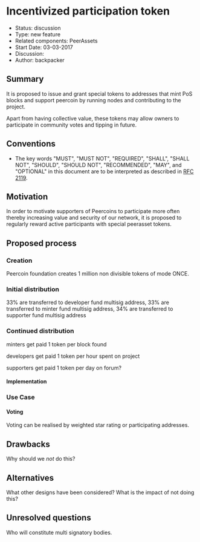 # Incentivized participation token

- Status: discussion
- Type: new feature
- Related components: PeerAssets
- Start Date: 03-03-2017
- Discussion: 
- Author: backpacker

## Summary

It is proposed to issue and grant special tokens to addresses that mint PoS blocks and support peercoin by running nodes and contributing to the project. 

Apart from having collective value, these tokens may allow owners to participate in community votes and tipping in future.  

## Conventions
- The key words "MUST", "MUST NOT", "REQUIRED", "SHALL", "SHALL NOT", "SHOULD", "SHOULD NOT", "RECOMMENDED", "MAY", and "OPTIONAL" in this document are to be interpreted as described in [RFC 2119](http://tools.ietf.org/html/rfc2119).

## Motivation

In order to motivate supporters of Peercoins to participate more often thereby increasing value and security of our network, it is proposed to regularly reward active participants with special peerasset tokens.

## Proposed process

### Creation

Peercoin foundation creates 1 million non divisible tokens of mode ONCE.

### Initial distribution

33% are transferred to developer fund multisig address,
33% are transferred to minter fund multisig address,
34% are transferred to supporter fund multisig address

### Continued distribution

minters get paid 1 token per block found

developers get paid 1 token per hour spent on project

supporters get paid 1 token per day on forum?

#### Implementation

### Use Case

#### Voting

Voting can be realised by weighted star rating or participating addresses.

## Drawbacks

Why should we *not* do this?

## Alternatives

What other designs have been considered? What is the impact of not doing this?

## Unresolved questions

Who will constitute multi signatory bodies.
